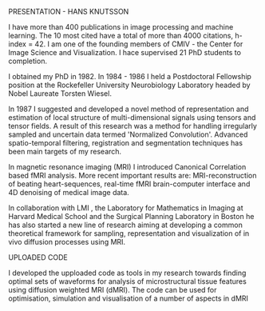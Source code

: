 PRESENTATION - HANS KNUTSSON

I have more than 400 publications in image processing and machine learning. The 10 most cited have a total of more than 4000 citations, h-index = 42. I am one of the founding members of CMIV - the Center for Image Science and Visualization. I hace supervised 21 PhD students to completion.

I obtained my PhD in 1982. In 1984 - 1986 I held a Postdoctoral Fellowship position at the Rockefeller University Neurobiology Laboratory headed by Nobel Laureate Torsten Wiesel.

In 1987 I suggested and developed a novel method of representation and estimation of local structure of multi-dimensional signals using tensors and tensor fields. A result of this research was a method for handling irregularly sampled and uncertain data termed 'Normalized Convolution'. Advanced spatio-temporal filtering, registration and segmentation techniques has been main targets of my research.

In magnetic resonance imaging (MRI) I introduced Canonical Correlation based fMRI analysis. More recent important results are: MRI-reconstruction of beating heart-sequences, real-time fMRI brain-computer interface and 4D denoising of medical image data.

In collaboration with LMI , the Laboratory for Mathematics in Imaging at Harvard Medical School and the Surgical Planning Laboratory in Boston he has also started a new line of research aiming at developing a common theoretical framework for sampling, representation and visualization of in vivo diffusion processes using MRI.

 
 UPLOADED CODE
 
 I developed the upploaded code as tools in my research towards finding optimal sets of waveforms for analysis
 of microstructural tissue features using diffusion weighted MRI (dMRI). The code can be used for optimisation, simulation
 and visualisation of a number of aspects in dMRI
